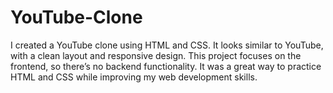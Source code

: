 # YouTube-Clone
I created a YouTube clone using HTML and CSS. It looks similar to YouTube, with a clean layout and responsive design. This project focuses on the frontend, so there’s no backend functionality. It was a great way to practice HTML and CSS while improving my web development skills.
